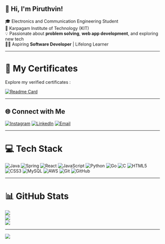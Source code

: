 ## 👋 Hi, I'm Piruthvin!

🎓 Electronics and Communication Engineering Student  
🏫 Karpagam Institute of Technology (KIT)  
💡 Passionate about **problem solving**, **web app development**, and exploring new tech  
👨‍💻 Aspiring **Software Developer** | Lifelong Learner

---

# 📁 My Certificates

Explore my verified certificates :

[![Readme Card](https://github-readme-stats.vercel.app/api/pin/?username=Piruthvin&repo=Certificates&theme=merko)](https://github.com/Piruthvin/Certificates)

---

## 🌐 Connect with Me

[![Instagram](https://img.shields.io/badge/Instagram-%23E4405F.svg?logo=Instagram&logoColor=white)](https://instagram.com/piruthvin_) 
[![LinkedIn](https://img.shields.io/badge/LinkedIn-%230077B5.svg?logo=linkedin&logoColor=white)](https://linkedin.com/in/Piruthvin) 
[![Email](https://img.shields.io/badge/Email-D14836?logo=gmail&logoColor=white)](mailto:23ecb38@karpagamtech.ac.in) 

---

# 💻 Tech Stack

![Java](https://img.shields.io/badge/java-%23ED8B00.svg?style=for-the-badge&logo=openjdk&logoColor=white)
![Spring](https://img.shields.io/badge/spring-%236DB33F.svg?style=for-the-badge&logo=spring&logoColor=white)
![React](https://img.shields.io/badge/react-%2320232a.svg?style=for-the-badge&logo=react&logoColor=%2361DAFB)
![JavaScript](https://img.shields.io/badge/javascript-%23323330.svg?style=for-the-badge&logo=javascript&logoColor=%23F7DF1E)
![Python](https://img.shields.io/badge/python-3670A0?style=for-the-badge&logo=python&logoColor=ffdd54)
![Go](https://img.shields.io/badge/go-%2300ADD8.svg?style=for-the-badge&logo=go&logoColor=white)
![C](https://img.shields.io/badge/c-%2300599C.svg?style=for-the-badge&logo=c&logoColor=white)
![HTML5](https://img.shields.io/badge/html5-%23E34F26.svg?style=for-the-badge&logo=html5&logoColor=white)
![CSS3](https://img.shields.io/badge/css3-%231572B6.svg?style=for-the-badge&logo=css3&logoColor=white)
![MySQL](https://img.shields.io/badge/mysql-4479A1.svg?style=for-the-badge&logo=mysql&logoColor=white)
![AWS](https://img.shields.io/badge/AWS-%23FF9900.svg?style=for-the-badge&logo=amazon-aws&logoColor=white)
![Git](https://img.shields.io/badge/git-%23F05033.svg?style=for-the-badge&logo=git&logoColor=white)
![GitHub](https://img.shields.io/badge/github-%23121011.svg?style=for-the-badge&logo=github&logoColor=white)

---

# 📊 GitHub Stats

![](https://github-readme-stats.vercel.app/api?username=Piruthvin&theme=merko&hide_border=false&include_all_commits=true&count_private=true)  
![](https://nirzak-streak-stats.vercel.app/?user=Piruthvin&theme=merko&hide_border=false)  
![](https://github-readme-stats.vercel.app/api/top-langs/?username=Piruthvin&theme=merko&hide_border=false&layout=compact)

---

[![](https://visitcount.itsvg.in/api?id=Piruthvin&icon=0&color=0)](https://visitcount.itsvg.in)

<!-- 🚀 Proudly created with GPRM ( https://gprm.itsvg.in ) -->

